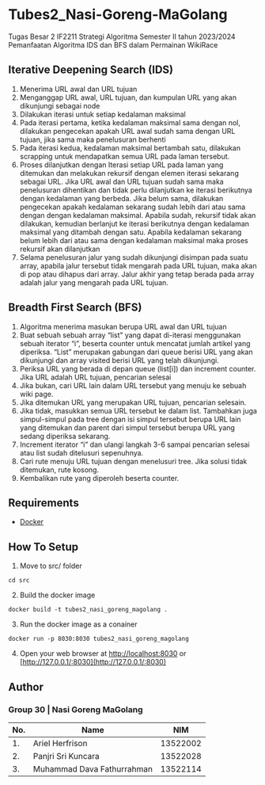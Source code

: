 # Tubes2_Nasi-Goreng-MaGolang
Tugas Besar 2 IF2211 Strategi Algoritma Semester II tahun 2023/2024 Pemanfaatan Algoritma IDS dan BFS dalam Permainan WikiRace

## Iterative Deepening Search (IDS)
1. Menerima URL awal dan URL tujuan
2. Menganggap URL awal, URL tujuan, dan kumpulan URL yang akan dikunjungi sebagai node
3. Dilakukan iterasi untuk setiap kedalaman maksimal
4. Pada iterasi pertama, ketika kedalaman maksimal sama dengan nol, dilakukan pengecekan apakah URL awal sudah sama dengan URL tujuan, jika sama maka penelusuran berhenti
5. Pada iterasi kedua, kedalaman maksimal bertambah satu, dilakukan scrapping untuk mendapatkan semua URL pada laman tersebut.
6. Proses dilanjutkan dengan Iterasi setiap URL pada laman yang ditemukan dan melakukan rekursif dengan elemen iterasi sekarang sebagai URL. Jika URL awal dan URL tujuan sudah sama maka penelusuran dihentikan dan tidak perlu dilanjutkan ke iterasi berikutnya dengan kedalaman yang berbeda. Jika belum sama, dilakukan pengecekan apakah kedalaman sekarang sudah lebih dari atau sama dengan dengan kedalaman maksimal. Apabila sudah, rekursif tidak akan dilakukan, kemudian berlanjut ke iterasi berikutnya dengan kedalaman maksimal yang ditambah dengan satu. Apabila kedalaman sekarang belum lebih dari atau sama dengan kedalaman maksimal maka proses rekursif akan dilanjutkan
7. Selama penelusuran jalur yang sudah dikunjungi disimpan pada suatu array, apabila jalur tersebut tidak mengarah pada URL tujuan, maka akan di pop atau dihapus dari array. Jalur akhir yang tetap berada pada array adalah jalur yang mengarah pada URL tujuan.

## Breadth First Search (BFS)
1. Algoritma menerima masukan berupa URL awal dan URL tujuan
2. Buat sebuah sebuah array “list” yang dapat di-iterasi menggunakan sebuah iterator “i”, beserta counter untuk mencatat jumlah artikel yang diperiksa. “List” merupakan gabungan dari queue berisi URL yang akan dikunjungi dan array visited berisi URL yang telah dikunjungi.
3. Periksa URL yang berada di depan queue (list[i]) dan increment counter. Jika URL adalah URL tujuan, pencarian selesai
4. Jika bukan, cari URL lain dalam URL tersebut yang menuju ke sebuah wiki page.
5. Jika ditemukan URL yang merupakan URL tujuan, pencarian selesain.
6. Jika tidak, masukkan semua URL tersebut ke dalam list. Tambahkan juga simpul-simpul pada tree dengan isi simpul tersebut berupa URL lain yang ditemukan dan parent dari simpul tersebut berupa URL yang sedang diperiksa sekarang.
7. Increment iterator “i” dan ulangi langkah 3-6 sampai pencarian selesai atau list sudah ditelusuri sepenuhnya.
8. Cari rute menuju URL tujuan dengan menelusuri tree. Jika solusi tidak ditemukan, rute kosong.
9. Kembalikan rute yang diperoleh beserta counter.

## Requirements
* [Docker](https://docs.docker.com/get-docker/)

## How To Setup
1. Move to src/ folder
```
cd src
```
2. Build the docker image
```
docker build -t tubes2_nasi_goreng_magolang .
```
3. Run the docker image as a conainer
```
docker run -p 8030:8030 tubes2_nasi_goreng_magolang
```
4. Open your web browser at [http://localhost:8030](http://localhost:8030) or [http://127.0.0.1/:8030](http://127.0.0.1/:8030)
## Author 

### Group 30 | Nasi Goreng MaGolang

| No. | Name                           | NIM |
|-----|--------------------------------|------------|
| 1.  | Ariel Herfrison                | 13522002   |
| 2.  | Panjri Sri Kuncara             | 13522028   |
| 3.  | Muhammad Dava Fathurrahman    | 13522114   |

